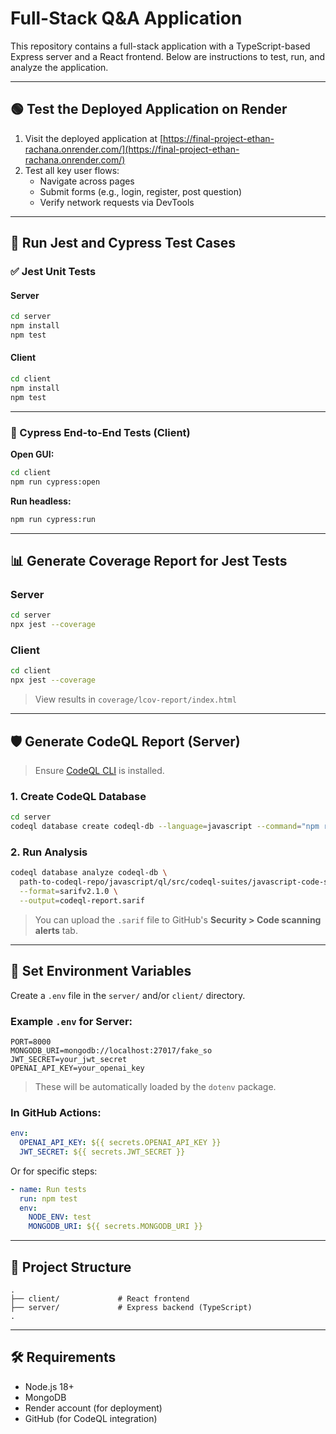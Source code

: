 
# Full-Stack Q&A Application

This repository contains a full-stack application with a TypeScript-based Express server and a React frontend. Below are instructions to test, run, and analyze the application.

---

## 🟢 Test the Deployed Application on Render

1. Visit the deployed application at [https://final-project-ethan-rachana.onrender.com/](https://final-project-ethan-rachana.onrender.com/)
2. Test all key user flows:
   - Navigate across pages
   - Submit forms (e.g., login, register, post question)
   - Verify network requests via DevTools

---

## 🧪 Run Jest and Cypress Test Cases

### ✅ Jest Unit Tests

#### Server
```bash
cd server
npm install
npm test
```

#### Client
```bash
cd client
npm install
npm test
```

---

### 🧪 Cypress End-to-End Tests (Client)

**Open GUI:**
```bash
cd client
npm run cypress:open
```

**Run headless:**
```bash
npm run cypress:run
```

---

## 📊 Generate Coverage Report for Jest Tests

### Server
```bash
cd server
npx jest --coverage
```

### Client
```bash
cd client
npx jest --coverage
```

> View results in `coverage/lcov-report/index.html`

---

## 🛡️ Generate CodeQL Report (Server)

> Ensure [CodeQL CLI](https://github.com/github/codeql-cli-binaries) is installed.

### 1. Create CodeQL Database
```bash
cd server
codeql database create codeql-db --language=javascript --command="npm run build"
```

### 2. Run Analysis
```bash
codeql database analyze codeql-db \
  path-to-codeql-repo/javascript/ql/src/codeql-suites/javascript-code-scanning.qls \
  --format=sarifv2.1.0 \
  --output=codeql-report.sarif
```

> You can upload the `.sarif` file to GitHub's **Security > Code scanning alerts** tab.

---

## 🔧 Set Environment Variables

Create a `.env` file in the `server/` and/or `client/` directory.

### Example `.env` for Server:
```env
PORT=8000
MONGODB_URI=mongodb://localhost:27017/fake_so
JWT_SECRET=your_jwt_secret
OPENAI_API_KEY=your_openai_key
```

> These will be automatically loaded by the `dotenv` package.

### In GitHub Actions:
```yaml
env:
  OPENAI_API_KEY: ${{ secrets.OPENAI_API_KEY }}
  JWT_SECRET: ${{ secrets.JWT_SECRET }}
```

Or for specific steps:
```yaml
- name: Run tests
  run: npm test
  env:
    NODE_ENV: test
    MONGODB_URI: ${{ secrets.MONGODB_URI }}
```

---

## 📂 Project Structure

```
.
├── client/             # React frontend
├── server/             # Express backend (TypeScript)
.
```

---

## 🛠 Requirements

- Node.js 18+
- MongoDB
- Render account (for deployment)
- GitHub (for CodeQL integration)
